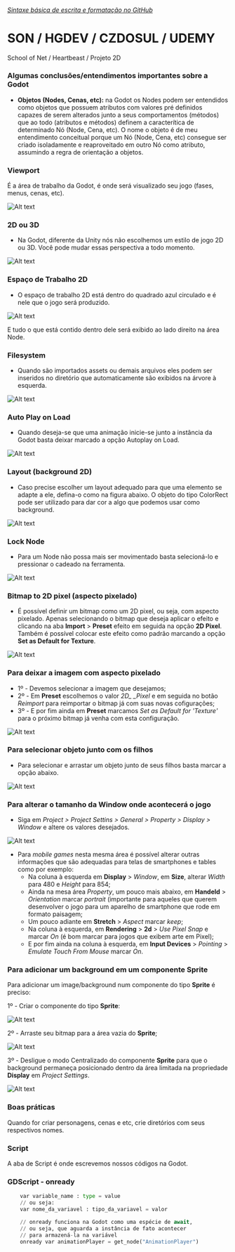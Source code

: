 ###### [Sintaxe básica de escrita e formatação no GitHub](https://help.github.com/pt/github/writing-on-github/basic-writing-and-formatting-syntax)<br/>

# SON / HGDEV / CZDOSUL / UDEMY
School of Net / Heartbeast / Projeto 2D

### Algumas conclusões/entendimentos importantes sobre a Godot

- **Objetos (Nodes, Cenas, etc):** na Godot os Nodes podem ser entendidos como objetos que possuem atributos com valores pré definidos capazes de serem alterados junto a seus comportamentos (métodos) que ao todo (atributos e métodos) definem a caracterítica de determinado Nó (Node, Cena, etc). O nome o objeto é de meu entendimento conceitual porque um Nó (Node, Cena, etc) consegue ser criado isoladamente e reaproveitado em outro Nó como atributo, assumindo a regra de orientação a objetos.

### Viewport

É a área de trabalho da Godot, é onde será visualizado seu jogo (fases, menus, cenas, etc).

![Alt text](https://github.com/phoenixproject/gamedev/blob/master/__MEDIA/__GODOT/01_godot_viewport.png?raw=true "Viewport")

### 2D ou 3D

- Na Godot, diferente da Unity nós não escolhemos um estilo de jogo 2D ou 3D. Você
pode mudar essas perspectiva a todo momento.

![Alt text](https://github.com/phoenixproject/gamedev/blob/master/__MEDIA/__GODOT/02_godot_mudanca_ambiente.png?raw=true "Perspectiva")

### Espaço de Trabalho 2D

- O espaço de trabalho 2D está dentro do quadrado azul circulado e é nele que o jogo será produzido.

![Alt text](https://github.com/phoenixproject/gamedev/blob/master/__MEDIA/__GODOT/03_godot_espaco_trabalho_2d.png?raw=true "Espaço de trabalho 2D")

E tudo o que está contido dentro dele será exibido ao lado direito na área Node.

### Filesystem

- Quando são importados assets ou demais arquivos eles podem ser inseridos no diretório que automaticamente são exibidos na árvore à esquerda.

![Alt text](https://github.com/phoenixproject/gamedev/blob/master/__MEDIA/__GODOT/04_godot_filesystem_location_explorer.png?raw=true "Filesystem Explorer")

### Auto Play on Load

- Quando deseja-se que uma animação inicie-se junto a instância da Godot basta deixar marcado a opção Autoplay on Load.

![Alt text](https://github.com/phoenixproject/gamedev/blob/master/__MEDIA/__GODOT/05_godot_autoplay_on_load.png?raw=true "Auto Play")

### Layout (background 2D)

- Caso precise escolher um layout adequado para que uma elemento se adapte a ele, defina-o como na figura abaixo. O objeto do tipo
ColorRect pode ser utilizado para dar cor a algo que podemos usar como background.

![Alt text](https://github.com/phoenixproject/gamedev/blob/master/__MEDIA/__GODOT/06_godot_layout_escolha.png?raw=true "Layout")

### Lock Node

- Para um Node não possa mais ser movimentado basta selecioná-lo e pressionar o cadeado na ferramenta.

![Alt text](https://github.com/phoenixproject/gamedev/blob/master/__MEDIA/__GODOT/07_godot_lock_node.png?raw=true "Lock Node")

### Bitmap to 2D pixel (aspecto pixelado)

- É possível definir um bitmap como um 2D pixel, ou seja, com aspecto pixelado. Apenas selecionando o bitmap que deseja aplicar o efeito e clicando na aba **Import** > **Preset** efeito em seguida na opção **2D Pixel**. Também é possível colocar este efeito como padrão marcando a opção **Set as Default for Texture**.

![Alt text](https://github.com/phoenixproject/gamedev/blob/master/__MEDIA/__GODOT/07_godot_lock_node.png?raw=true "Lock Node")

### Para deixar a imagem com aspecto pixelado

- 1º - Devemos selecionar a imagem que desejamos;
- 2º - Em __Preset__ escolhemos o valor *2D_ _Pixel* e em seguida no botão _Reimport_ para reimportar o bitmap já com suas novas cofigurações;
- 3º - E por fim ainda em __Preset__ marcamos *Set as Default for 'Texture'* para o próximo bitmap já venha com esta configuração.

![Alt text](https://github.com/phoenixproject/gamedev/blob/master/__MEDIA/__GODOT/10_godot_bitmap_com_aspecto_pixelado.PNG?raw=true "Imagem com aspecto Pixelado")

### Para selecionar objeto junto com os filhos

- Para selecionar e arrastar um objeto junto de seus filhos basta marcar a opção abaixo.

![Alt text](https://github.com/phoenixproject/gamedev/blob/master/__MEDIA/__GODOT/09_godot_select_objeto_junto_com_filhos.png?raw=true "Select the object")

### Para alterar o tamanho da Window onde acontecerá o jogo

- Siga em *Project > Project Settins > General > Property > Display >  Window* e altere os valores desejados.

![Alt text](https://github.com/phoenixproject/gamedev/blob/master/__MEDIA/__GODOT/11_godot_window_resize.PNG?raw=true "Select the object")

- Para *mobile games* nesta mesma área é possível alterar outras informações que são adequadas para telas de smartphones e tables como por exemplo:
  - Na coluna à esquerda em __Display__ > _Window_, em __Size__, alterar _Width_ para 480 e _Height_ para 854;
  - Ainda na mesa área _Property_, um pouco mais abaixo, em __Handeld__ > _Orientation_ marcar _portrait_ (importante para aqueles que querem desenvolver o jogo para um aparelho de smartphone que rode em formato paisagem;
  - Um pouco adiante em __Stretch__ > _Aspect_ marcar _keep_;
  - Na coluna à esquerda, em __Rendering__ > __2d__ > *Use Pixel Snap* e marcar _On_ (é bom marcar para jogos que exibem arte em Pixel);
  - E por fim ainda na coluna à esquerda, em **Input Devices** > _Pointing_ > *Emulate Touch From Mouse* marcar _On_.
  
### Para adicionar um background em um componente Sprite

Para adicionar um image/background num componente do tipo __Sprite__ é preciso:

1º - Criar o componente do tipo __Sprite__:

![Alt text](https://github.com/phoenixproject/gamedev/blob/master/__MEDIA/__GODOT/12_godot_criando_sprite_para_background.png?raw=true "Componente Sprite")

2º - Arraste seu bitmap para a área vazia do __Sprite__;

![Alt text](https://github.com/phoenixproject/gamedev/blob/master/__MEDIA/__GODOT/13_godot_adicionando_bitmap_ao_componente_sprite.png?raw=true "Adicionando componente ao Sprite")

3º - Desligue o modo Centralizado do componente __Sprite__ para que o background permaneça posicionado dentro da área limitada na propriedade __Display__ em *Project Settings*.

![Alt text](https://github.com/phoenixproject/gamedev/blob/master/__MEDIA/__GODOT/14_godot_desligando_centerede_para_background_ficar_centralizado.png?raw=true "Centralizando o background no Display")


### Boas práticas

Quando for criar personagens, cenas e etc, crie diretórios com seus respectivos nomes.

### Script

A aba de Script é onde escrevemos nossos códigos na Godot.

### GDScript - onready

```python
	var variable_name : type = value
	// ou seja:
	var nome_da_variavel : tipo_da_variavel = valor
```


```python
	// onready funciona na Godot como uma espécie de await,
	// ou seja, que aguarda a instância de fato acontecer 
	// para armazená-la na variável
	onready var animationPlayer = get_node("AnimationPlayer")
```


